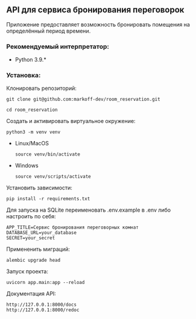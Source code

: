 ## API для сервиса бронирования переговорок

Приложение предоставляет возможность бронировать помещения на определённый период времени.



### Рекомендуемый интерпретатор:
- Python 3.9.*

### Установка:
Клонировать репозиторий:
```
git clone git@github.com:markoff-dev/room_reservation.git
```

```
cd room_reservation
```

Cоздать и активировать виртуальное окружение:

```
python3 -m venv venv
```

* Linux/MacOS

    ```
    source venv/bin/activate
    ```

* Windows

    ```
    source venv/scripts/activate
    ```

Установить зависимости:

```
pip install -r requirements.txt
```

Для запуска на SQLite переименовать .env.example в .env либо настроить по себя:

```
APP_TITLE=Сервис бронирования переговорных комнат
DATABASE_URL=your_database
SECRET=your_secret
```

Примененить миграций:

```
alembic upgrade head
```

Запуск проекта:

```
uvicorn app.main:app --reload
```

Документация API:

```
http://127.0.0.1:8000/docs
http://127.0.0.1:8000/redoc
```